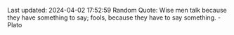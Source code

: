 Last updated: 2024-04-02 17:52:59
Random Quote: Wise men talk because they have something to say; fools, because they have to say something. - Plato
